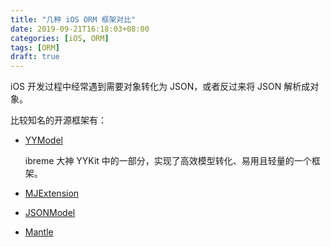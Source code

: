 ```yaml
---
title: "几种 iOS ORM 框架对比"
date: 2019-09-21T16:18:03+08:00
categories: [iOS, ORM]
tags: [ORM]
draft: true
---
```


iOS 开发过程中经常遇到需要对象转化为 JSON，或者反过来将 JSON 解析成对象。

比较知名的开源框架有：

* [YYModel](https://github.com/ibireme/YYModel)
 
  ibreme 大神 YYKit 中的一部分，实现了高效模型转化、易用且轻量的一个框架。

* [MJExtension](https://github.com/CoderMJLee/MJExtension)


* [JSONModel](https://github.com/jsonmodel/jsonmodel)

* [Mantle](https://github.com/Mantle/Mantle)

